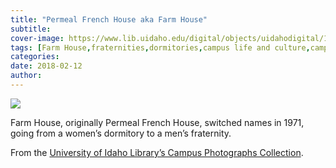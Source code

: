 ```yaml
---
title: "Permeal French House aka Farm House"
subtitle: 
cover-image: https://www.lib.uidaho.edu/digital/objects/uidahodigital/170801410447.jpg
tags: [Farm House,fraternities,dormitories,campus life and culture,campus housing, buildings, Permeal French House]
categories: 
date: 2018-02-12
author: 
---
```


<p><img class="img-fluid" class="img-fluid" class="img-fluid"  src="https://www.lib.uidaho.edu/digital/objects/uidahodigital/170801410447.jpg " /></p>
<div class="">
 <p>Farm House, originally Permeal French House, switched names in 1971, going from a women’s dormitory to a men’s fraternity. </p>
 <p>From the <a href="https://www.lib.uidaho.edu/digital/campus/map.html" target="_blank">University of Idaho Library’s Campus Photographs Collection</a>. </p> 
</div>
